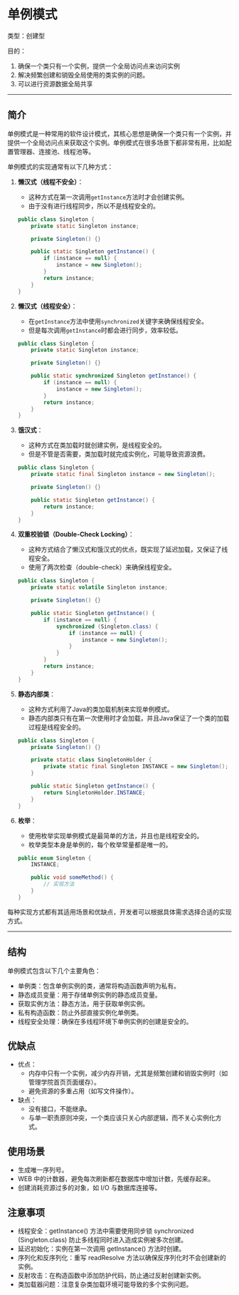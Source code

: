 # 单例模式

类型：创建型

目的：

1. 确保一个类只有一个实例，提供一个全局访问点来访问实例
2. 解决频繁创建和销毁全局使用的类实例的问题。
3. 可以进行资源数据全局共享

---

## 简介

单例模式是一种常用的软件设计模式，其核心思想是确保一个类只有一个实例，并提供一个全局访问点来获取这个实例。单例模式在很多场景下都非常有用，比如配置管理器、连接池、线程池等。

单例模式的实现通常有以下几种方式：

1. **懒汉式（线程不安全）**：
   - 这种方式在第一次调用`getInstance`方法时才会创建实例。
   - 由于没有进行线程同步，所以不是线程安全的。

   ```java
   public class Singleton {
       private static Singleton instance;

       private Singleton() {}

       public static Singleton getInstance() {
           if (instance == null) {
               instance = new Singleton();
           }
           return instance;
       }
   }
   ```

2. **懒汉式（线程安全）**：
   - 在`getInstance`方法中使用`synchronized`关键字来确保线程安全。
   - 但是每次调用`getInstance`时都会进行同步，效率较低。

   ```java
   public class Singleton {
       private static Singleton instance;

       private Singleton() {}

       public static synchronized Singleton getInstance() {
           if (instance == null) {
               instance = new Singleton();
           }
           return instance;
       }
   }
   ```

3. **饿汉式**：
   - 这种方式在类加载时就创建实例，是线程安全的。
   - 但是不管是否需要，类加载时就完成实例化，可能导致资源浪费。

   ```java
   public class Singleton {
       private static final Singleton instance = new Singleton();

       private Singleton() {}

       public static Singleton getInstance() {
           return instance;
       }
   }
   ```

4. **双重校验锁（Double-Check Locking）**：
   - 这种方式结合了懒汉式和饿汉式的优点，既实现了延迟加载，又保证了线程安全。
   - 使用了两次检查（double-check）来确保线程安全。

   ```java
   public class Singleton {
       private static volatile Singleton instance;

       private Singleton() {}

       public static Singleton getInstance() {
           if (instance == null) {
               synchronized (Singleton.class) {
                   if (instance == null) {
                       instance = new Singleton();
                   }
               }
           }
           return instance;
       }
   }
   ```

5. **静态内部类**：
   - 这种方式利用了Java的类加载机制来实现单例模式。
   - 静态内部类只有在第一次使用时才会加载，并且Java保证了一个类的加载过程是线程安全的。

   ```java
   public class Singleton {
       private Singleton() {}

       private static class SingletonHolder {
           private static final Singleton INSTANCE = new Singleton();
       }

       public static Singleton getInstance() {
           return SingletonHolder.INSTANCE;
       }
   }
   ```

6. **枚举**：
   - 使用枚举实现单例模式是最简单的方法，并且也是线程安全的。
   - 枚举类型本身是单例的，每个枚举常量都是唯一的。

   ```java
   public enum Singleton {
       INSTANCE;

       public void someMethod() {
           // 实现方法
       }
   }
   ```

每种实现方式都有其适用场景和优缺点，开发者可以根据具体需求选择合适的实现方式。

---

## 结构

单例模式包含以下几个主要角色：

- 单例类：包含单例实例的类，通常将构造函数声明为私有。
- 静态成员变量：用于存储单例实例的静态成员变量。
- 获取实例方法：静态方法，用于获取单例实例。
- 私有构造函数：防止外部直接实例化单例类。
- 线程安全处理：确保在多线程环境下单例实例的创建是安全的。

## 优缺点

- 优点：
  - 内存中只有一个实例，减少内存开销，尤其是频繁创建和销毁实例时（如管理学院首页页面缓存）。
  - 避免资源的多重占用（如写文件操作）。
- 缺点：
  - 没有接口，不能继承。
  - 与单一职责原则冲突，一个类应该只关心内部逻辑，而不关心实例化方式。

## 使用场景

- 生成唯一序列号。
- WEB 中的计数器，避免每次刷新都在数据库中增加计数，先缓存起来。
- 创建消耗资源过多的对象，如 I/O 与数据库连接等。

## 注意事项

- 线程安全：getInstance() 方法中需要使用同步锁 synchronized (Singleton.class) 防止多线程同时进入造成实例被多次创建。
- 延迟初始化：实例在第一次调用 getInstance() 方法时创建。
- 序列化和反序列化：重写 readResolve 方法以确保反序列化时不会创建新的实例。
- 反射攻击：在构造函数中添加防护代码，防止通过反射创建新实例。
- 类加载器问题：注意复杂类加载环境可能导致的多个实例问题。
